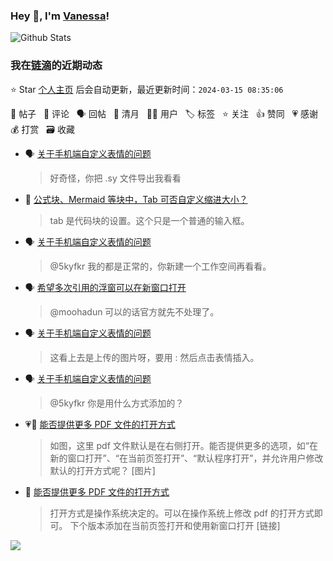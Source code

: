 ### Hey 👋, I'm [Vanessa](http://vanessa.b3log.org/)!

![Github Stats](https://github-readme-stats.vercel.app/api?username=Vanessa219&show_icons=true)

<!--events start -->

### 我在[链滴](https://ld246.com)的近期动态

⭐️ Star [个人主页](https://github.com/Vanessa219/Vanessa219) 后会自动更新，最近更新时间：`2024-03-15 08:35:06`

📝 帖子 &nbsp; 💬 评论 &nbsp; 🗣 回帖 &nbsp; 🌙 清月 &nbsp; 👨‍💻 用户 &nbsp; 🏷️ 标签 &nbsp; ⭐️ 关注 &nbsp; 👍 赞同 &nbsp; 💗 感谢 &nbsp; 💰 打赏 &nbsp; 🗃 收藏

* 🗣 [关于手机端自定义表情的问题](https://ld246.com/article/1710291637770/comment/1710391798767#comments)

  > 好奇怪，你把 .sy 文件导出我看看
* 💬 [公式块、Mermaid 等块中，Tab 可否自定义缩进大小？](https://ld246.com/article/1710378605470/comment/1710391782685#comments)

  > tab 是代码块的设置。这个只是一个普通的输入框。
* 🗣 [关于手机端自定义表情的问题](https://ld246.com/article/1710291637770/comment/1710333342109#comments)

  > @5kyfkr 我的都是正常的，你新建一个工作空间再看看。
* 🗣 [希望多次引用的浮窗可以在新窗口打开](https://ld246.com/article/1710241596292/comment/1710306226445#comments)

  > @moohadun 可以的话官方就先不处理了。
* 🗣 [关于手机端自定义表情的问题](https://ld246.com/article/1710291637770/comment/1710377583230#comments)

  > 这看上去是上传的图片呀，要用 : 然后点击表情插入。
* 🗣 [关于手机端自定义表情的问题](https://ld246.com/article/1710291637770/comment/1710333342109#comments)

  > @5kyfkr 你是用什么方式添加的？
* 💗📝 [能否提供更多 PDF 文件的打开方式](https://ld246.com/article/1710368904744)

  > 如图，这里 pdf 文件默认是在右侧打开。能否提供更多的选项，如“在新的窗口打开”、“在当前页签打开”、“默认程序打开”，并允许用户修改默认的打开方式呢？ [图片]
* 💬 [能否提供更多 PDF 文件的打开方式](https://ld246.com/article/1710368904744/comment/1710391147627#comments)

  > 打开方式是操作系统决定的。可以在操作系统上修改 pdf 的打开方式即可。 下个版本添加在当前页签打开和使用新窗口打开 [链接]


<!--events end -->

<a title="Hits" target="_blank" href="https://github.com/Vanessa219/Vanessa219"><img src="https://hits.b3log.org/Vanessa219/Vanessa219.svg"></a>
